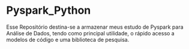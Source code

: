 # Pyspark_Python
 Esse Repositório destina-se a armazenar meus estudo de Pyspark para Análise de Dados, tendo como principal utilidade, o rápido acesso a modelos de código e uma biblioteca de pesquisa.
